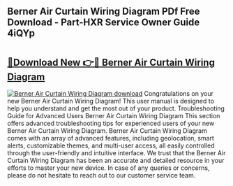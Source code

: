 ## Berner Air Curtain Wiring Diagram PDf Free Download - Part-HXR Service Owner Guide 4iQYp

# <h2><a href="http://dfseval.blite.top/?on=Berner+Air+Curtain+Wiring+Diagram">🔗Download New 👉🔴 Berner Air Curtain Wiring Diagram</a></h2>

[![Berner Air Curtain Wiring Diagram download](https://i.imgur.com/lujVjoI.png)](http://dfseval.blite.top/?on=Berner+Air+Curtain+Wiring+Diagram)
Congratulations on your new Berner Air Curtain Wiring Diagram! This user manual is designed to help you understand and get the most out of your product. Troubleshooting Guide for Advanced Users Berner Air Curtain Wiring Diagram This section offers advanced troubleshooting tips for experienced users of your new Berner Air Curtain Wiring Diagram. Berner Air Curtain Wiring Diagram comes with an array of advanced features, including geolocation, smart alerts, customizable themes, and multi-user access, all easily controlled through the user-friendly and intuitive interface. We trust that the Berner Air Curtain Wiring Diagram has been an accurate and detailed resource in your efforts to master your new device. In case of any queries or concerns, please do not hesitate to reach out to our customer service team.
